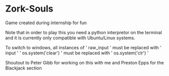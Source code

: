 # Zork-Souls
Game created during internship for fun


Note that in order to play this you need a python interpretor on the terminal and it is currently only compatible with Ubuntu/Linux systems. 

To switch to windows, all instances of 
' raw_input ' must be replaced with ' input ' 
' os.system('clear') ' must be replaced with ' os.system('clr') ' 


Shoutout to Peter Gibb for working on this with me and Preston Epps for the Blackjack section

